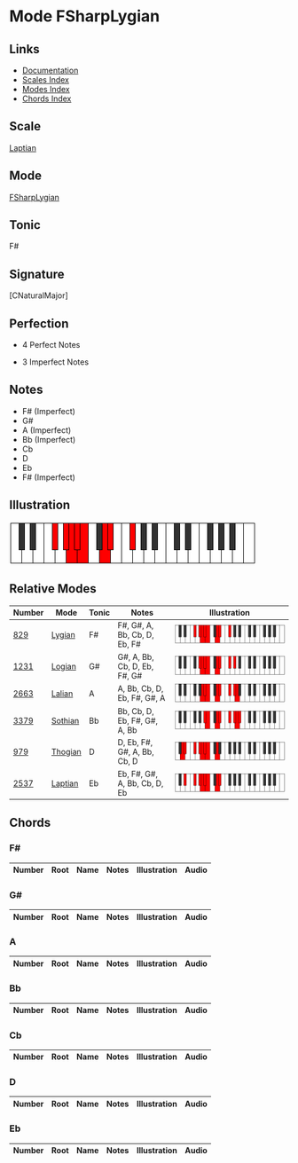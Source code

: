 # Mode FSharpLygian

## Links

- [Documentation](index.md)
- [Scales Index](Scales.md)
- [Modes Index](Modes.md)
- [Chords Index](Chords.md)

## Scale

[Laptian](ScaleLaptian.md)

## Mode

[FSharpLygian](ModeFSharpLygian.md)

## Tonic

F#

## Signature

[CNaturalMajor]

## Perfection

 - 4 Perfect Notes

 - 3 Imperfect Notes

## Notes

- F# (Imperfect)
- G#
- A (Imperfect)
- Bb (Imperfect)
- Cb
- D
- Eb
- F# (Imperfect)

## Illustration

![FSharpLygian](ModeFSharpLygian.png)

## Relative Modes

| Number | Mode | Tonic | Notes | Illustration |
|--------|------|-------|-------|--------------|
| [829](https://ianring.com/musictheory/scales/829) | [Lygian](ModeLygian.md) | F# | F#, G#, A, Bb, Cb, D, Eb, F# | ![FSharpLygian](ModeFSharpLygian.png) |
| [1231](https://ianring.com/musictheory/scales/1231) | [Logian](ModeLogian.md) | G# | G#, A, Bb, Cb, D, Eb, F#, G# | ![GSharpLogian](ModeGSharpLogian.png) |
| [2663](https://ianring.com/musictheory/scales/2663) | [Lalian](ModeLalian.md) | A | A, Bb, Cb, D, Eb, F#, G#, A | ![ANaturalLalian](ModeANaturalLalian.png) |
| [3379](https://ianring.com/musictheory/scales/3379) | [Sothian](ModeSothian.md) | Bb | Bb, Cb, D, Eb, F#, G#, A, Bb | ![BFlatSothian](ModeBFlatSothian.png) |
| [979](https://ianring.com/musictheory/scales/979) | [Thogian](ModeThogian.md) | D | D, Eb, F#, G#, A, Bb, Cb, D | ![DNaturalThogian](ModeDNaturalThogian.png) |
| [2537](https://ianring.com/musictheory/scales/2537) | [Laptian](ModeLaptian.md) | Eb | Eb, F#, G#, A, Bb, Cb, D, Eb | ![EFlatLaptian](ModeEFlatLaptian.png) |

## Chords

### F#

| Number | Root | Name | Notes | Illustration | Audio |
|--------|------|------|-------|--------------|-------|

### G#

| Number | Root | Name | Notes | Illustration | Audio |
|--------|------|------|-------|--------------|-------|

### A

| Number | Root | Name | Notes | Illustration | Audio |
|--------|------|------|-------|--------------|-------|

### Bb

| Number | Root | Name | Notes | Illustration | Audio |
|--------|------|------|-------|--------------|-------|

### Cb

| Number | Root | Name | Notes | Illustration | Audio |
|--------|------|------|-------|--------------|-------|

### D

| Number | Root | Name | Notes | Illustration | Audio |
|--------|------|------|-------|--------------|-------|

### Eb

| Number | Root | Name | Notes | Illustration | Audio |
|--------|------|------|-------|--------------|-------|

